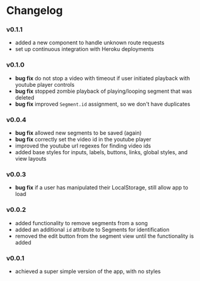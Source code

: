 # Changelog

### v0.1.1

* added a new component to handle unknown route requests
* set up continuous integration with Heroku deployments

### v0.1.0

* **bug fix** do not stop a video with timeout if user initiated playback with youtube player controls
* **bug fix** stopped zombie playback of playing/looping segment that was deleted
* **bug fix** improved `Segment.id` assignment, so we don't have duplicates

### v0.0.4

* **bug fix** allowed new segments to be saved (again)
* **bug fix** correctly set the video id in the youtube player
* improved the youtube url regexes for finding video ids
* added base styles for inputs, labels, buttons, links, global styles, and view layouts

### v0.0.3

* **bug fix** if a user has manipulated their LocalStorage, still allow app to load

### v0.0.2

* added functionality to remove segments from a song
* added an additional `id` attribute to Segments for identification
* removed the edit button from the segment view until the functionality is added

### v0.0.1

* achieved a super simple version of the app, with no styles

